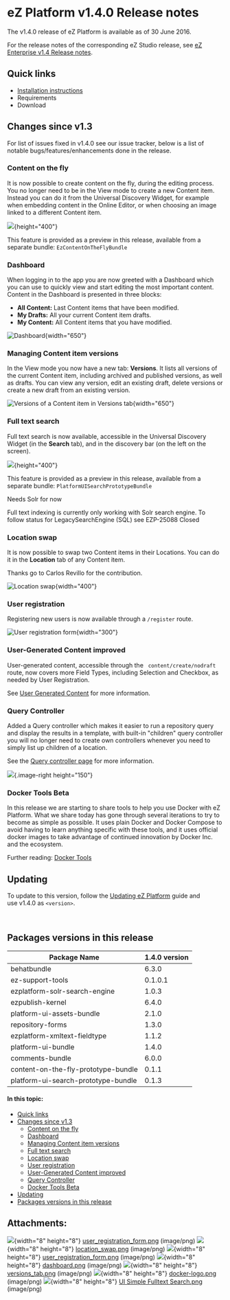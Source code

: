 # eZ Platform v1.4.0 Release notes

The v1.4.0 release of eZ Platform is available as of 30 June 2016.

For the release notes of the corresponding eZ Studio release, see [eZ Enterprise v1.4 Release notes](eZ_Enterprise_v1.4_Release_notes).

## Quick links

-   [Installation instructions](Step_1:_Installation)
-   Requirements
-   Download

## Changes since v1.3

For list of issues fixed in v1.4.0 see our issue tracker, below is a list of notable bugs/features/enhancements done in the release.

### Content on the fly

It is now possible to create content on the fly, during the editing process. You no longer need to be in the View mode to create a new Content item. Instead you can do it from the Universal Discovery Widget, for example when embedding content in the Online Editor, or when choosing an image linked to a different Content item.

![](https://cloud.githubusercontent.com/assets/12594013/16034938/b0f616a0-3214-11e6-8b9e-a824c1b2d1ca.gif){height="400"}

This feature is provided as a preview in this release, available from a separate bundle: `EzContentOnTheFlyBundle`

### Dashboard

When logging in to the app you are now greeted with a Dashboard which you can use to quickly view and start editing the most important content. Content in the Dashboard is presented in three blocks:

-   **All Content:** Last Content items that have been modified.
-   **My Drafts:** All your current Content item drafts.
-   **My Content:** All Content items that you have modified.

![Dashboard](attachments/32113421/32113446.png){width="650"}

### Managing Content item versions

In the View mode you now have a new tab: **Versions**. It lists all versions of the current Content item, including archived and published versions, as well as drafts. You can view any version, edit an existing draft, delete versions or create a new draft from an existing version.

![Versions of a Content item in Versions tab](attachments/32113421/32113448.png){width="650"}

### Full text search

Full text search is now available, accessible in the Universal Discovery Widget (in the **Search** tab), and in the discovery bar (on the left on the screen).

![](attachments/32113421/32113513.png){height="400"}

This feature is provided as a preview in this release, available from a separate bundle: `PlatformUISearchPrototypeBundle`

Needs Solr for now

Full text indexing is currently only working with Solr search engine. To follow status for LegacySearchEngine (SQL) see EZP-25088 Closed

### Location swap

It is now possible to swap two Content items in their Locations. You can do it in the **Location** tab of any Content item.

Thanks go to Carlos Revillo for the contribution.

![Location swap ](attachments/32113421/32113420.png){width="400"}

### User registration

Registering new users is now available through a `/register` route.

![User registration form](attachments/32113421/32113419.png){width="300"}

### User-Generated Content improved

User-generated content, accessible through the ` content/create/nodraft` route, now covers more Field Types, including Selection and Checkbox, as needed by User Registration.

See [User Generated Content](User_Generated_Content) for more information.

### Query Controller

Added a Query controller which makes it easier to run a repository query and display the results in a template, with built-in "children" query controller you will no longer need to create own controllers whenever you need to simply list up children of a location.

See the [Query controller page](Content-Rendering_31429679.html#ContentRendering-Querycontroller) for more information.

![](attachments/32113421/32113469.png){.image-right height="150"}

### Docker Tools Beta

In this release we are starting to share tools to help you use Docker with eZ Platform. What we share today has gone through several iterations to try to become as simple as possible. It uses plain Docker and Docker Compose to avoid having to learn anything specific with these tools, and it uses official docker images to take advantage of continued innovation by Docker Inc. and the ecosystem.

Further reading: [Docker Tools](Docker_Tools)

## Updating

To update to this version, follow the [Updating eZ Platform](Updating_eZ_Platform) guide and use v1.4.0 as `<version>`.

 

## Packages versions in this release

| Package Name                        | 1.4.0 version |
|-------------------------------------|---------------|
| behatbundle                         | 6.3.0         |
| ez-support-tools                    | 0.1.0.1       |
| ezplatform-solr-search-engine       | 1.0.3         |
| ezpublish-kernel                    | 6.4.0         |
| platform-ui-assets-bundle           | 2.1.0         |
| repository-forms                    | 1.3.0         |
| ezplatform-xmltext-fieldtype        | 1.1.2         |
| platform-ui-bundle                  | 1.4.0         |
| comments-bundle                     | 6.0.0         |
| content-on-the-fly-prototype-bundle | 0.1.1         |
| platform-ui-search-prototype-bundle | 0.1.3         |

#### In this topic:

-   [Quick links](#eZPlatformv1.4.0Releasenotes-Quicklinks)
-   [Changes since v1.3](#eZPlatformv1.4.0Releasenotes-Changessincev1.3)
    -   [Content on the fly](#eZPlatformv1.4.0Releasenotes-Contentonthefly)
    -   [Dashboard](#eZPlatformv1.4.0Releasenotes-Dashboard)
    -   [Managing Content item versions](#eZPlatformv1.4.0Releasenotes-ManagingContentitemversions)
    -   [Full text search](#eZPlatformv1.4.0Releasenotes-Fulltextsearch)
    -   [Location swap](#eZPlatformv1.4.0Releasenotes-Locationswap)
    -   [User registration](#eZPlatformv1.4.0Releasenotes-Userregistration)
    -   [User-Generated Content improved](#eZPlatformv1.4.0Releasenotes-User-GeneratedContentimproved)
    -   [Query Controller](#eZPlatformv1.4.0Releasenotes-QueryController)
    -   [Docker Tools Beta](#eZPlatformv1.4.0Releasenotes-DockerToolsBeta)
-   [Updating](#eZPlatformv1.4.0Releasenotes-Updating)
-   [Packages versions in this release](#eZPlatformv1.4.0Releasenotes-Packagesversionsinthisrelease)

## Attachments:

![](images/icons/bullet_blue.gif){width="8" height="8"} [user\_registration\_form.png](attachments/32113421/32113422.png) (image/png)
![](images/icons/bullet_blue.gif){width="8" height="8"} [location\_swap.png](attachments/32113421/32113420.png) (image/png)
![](images/icons/bullet_blue.gif){width="8" height="8"} [user\_registration\_form.png](attachments/32113421/32113419.png) (image/png)
![](images/icons/bullet_blue.gif){width="8" height="8"} [dashboard.png](attachments/32113421/32113446.png) (image/png)
![](images/icons/bullet_blue.gif){width="8" height="8"} [versions\_tab.png](attachments/32113421/32113448.png) (image/png)
![](images/icons/bullet_blue.gif){width="8" height="8"} [docker-logo.png](attachments/32113421/32113469.png) (image/png)
![](images/icons/bullet_blue.gif){width="8" height="8"} [UI Simple Fulltext Search.png](attachments/32113421/32113513.png) (image/png)

